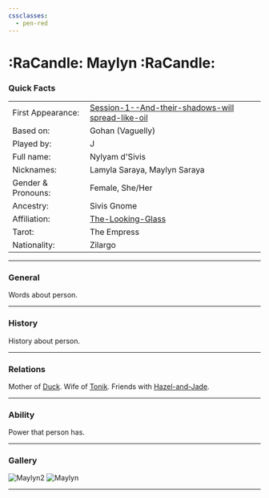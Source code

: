 ```yaml
---
cssclasses:
  - pen-red
---
```

# :RaCandle: Maylyn :RaCandle:
### Quick Facts

|                    |                                                                                                                                                         |
| ------------------ | ------------------------------------------------------------------------------------------------------------------------------------------------------- |
| First Appearance:  | [Session-1--And-their-shadows-will spread-like-oil](../-Session-Notes/-1-Gathering-Storms/Session-1--And-their-shadows-will%20spread-like-oil.md) |
| Based on:          | Gohan (Vaguelly)                                                                                                                                        |
| Played by:         | J                                                                                                                                                       |
| Full name:         | Nylyam d'Sivis                                                                                                                                          |
| Nicknames:         | Lamyla Saraya, Maylyn Saraya                                                                                                                            |
| Gender & Pronouns: | Female, She/Her                                                                                                                                         |
| Ancestry:          | Sivis Gnome                                                                                                                                             |
| Affiliation:       | [The-Looking-Glass](../-Groups/The-Looking-Glass.md)                                                                                                        |
| Tarot:             | The Empress                                                                                                                                             |
| Nationality:       | Zilargo                                                                                                                                                 |
***
### General
Words about person.

***
### History
History about person.

***
### Relations
Mother of [Duck](-Player/Duck.md).
Wife of [Tonik](Tonik.md).
Friends with [Hazel-and-Jade](Hazel-and-Jade.md).

***
### Ability
Power that person has.

***
### Gallery

![Maylyn2](../../../../../99%20-%20META/attachments/Maylyn2.png)
![Maylyn](../../../../../99%20-%20META/attachments/Maylyn.png)
***
